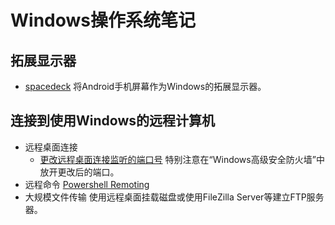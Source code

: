# Windows操作系统笔记

## 拓展显示器

- [spacedeck](http://spacedesk.com/) 将Android手机屏幕作为Windows的拓展显示器。

## 连接到使用Windows的远程计算机

- 远程桌面连接
  - [更改远程桌面连接监听的端口号](https://docs.microsoft.com/en-us/windows-server/remote/remote-desktop-services/clients/change-listening-port) 特别注意在“Windows高级安全防火墙”中放开更改后的端口。
- 远程命令 [Powershell Remoting](https://docs.microsoft.com/zh-cn/powershell/scripting/learn/remoting/running-remote-commands?view=powershell-6)
- 大规模文件传输 使用远程桌面挂载磁盘或使用FileZilla Server等建立FTP服务器。
